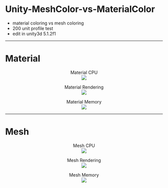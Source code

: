 # Unity-MeshColor-vs-MaterialColor
- material coloring vs mesh coloring
- 200 unit profile test
- edit in unity3d 5.1.2f1
 
---

# Material
<p align="center">
    Material CPU<br>
    <img src="http://postfiles1.naver.net/20150823_240/bluefallsky_1440327088009FOoCw_JPEG/material_cpu.JPG?type=w3">
</p>
<p align="center">
    Material Rendering<br>
    <img src="http://postfiles4.naver.net/20150823_179/bluefallsky_1440327088294oWSEJ_JPEG/material_rendering.JPG?type=w3">
</p>
<p align="center">
    Material Memory<br>
    <img src="http://postfiles7.naver.net/20150823_166/bluefallsky_1440327088130JMNTa_JPEG/material_memory.JPG?type=w3">
</p>

---
# Mesh
<p align="center">
    Mesh CPU<br>
    <img src="http://postfiles4.naver.net/20150823_67/bluefallsky_1440327103777RJlsH_JPEG/mesh_cpu.JPG?type=w3">
</p>
<p align="center">
    Mesh Rendering<br>
    <img src="http://postfiles15.naver.net/20150823_142/bluefallsky_14403271041073MRqv_JPEG/mesh_rendering.JPG?type=w3">
</p>
<p align="center">
    Mesh Memory<br>
    <img src="http://postfiles2.naver.net/20150823_17/bluefallsky_14403271039579zwIJ_JPEG/mesh_memory.JPG?type=w3">
</p>
